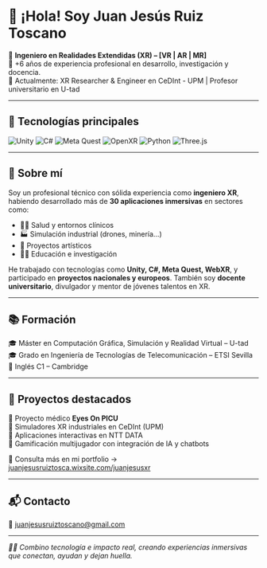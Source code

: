 <!-- <img src="https://juanjesusruiztosca.wixsite.com/juanjesusxr/_files/ugd/bc6e66_4dc29cf661ca409fa8b0f97dc7c4fd0e~mv2.png" width="100%" alt="Banner XR" /> -->

# 👋 ¡Hola! Soy Juan Jesús Ruiz Toscano

🎯 **Ingeniero en Realidades Extendidas (XR) – [VR | AR | MR]**  
🧠 +6 años de experiencia profesional en desarrollo, investigación y docencia.  
📍 Actualmente: XR Researcher & Engineer en CeDInt - UPM | Profesor universitario en U-tad  

---

## 🧰 Tecnologías principales
![Unity](https://img.shields.io/badge/-Unity-100000?style=flat&logo=unity&logoColor=white)
![C#](https://img.shields.io/badge/-C%23-239120?style=flat&logo=c-sharp&logoColor=white)
![Meta Quest](https://img.shields.io/badge/-Meta_Quest-000000?style=flat&logo=meta&logoColor=white)
![OpenXR](https://img.shields.io/badge/-OpenXR-purple?style=flat)
![Python](https://img.shields.io/badge/-Python-3776AB?style=flat&logo=python&logoColor=white)
![Three.js](https://img.shields.io/badge/-Three.js-000000?style=flat&logo=three.js&logoColor=white)

---

## 🧪 Sobre mí

Soy un profesional técnico con sólida experiencia como **ingeniero XR**, habiendo desarrollado más de **30 aplicaciones inmersivas** en sectores como:

- 👩‍⚕️ Salud y entornos clínicos
- 🏭 Simulación industrial (drones, minería…)
- 🎨 Proyectos artísticos
- 👨‍🏫 Educación e investigación

He trabajado con tecnologías como **Unity, C#, Meta Quest, WebXR**, y participado en **proyectos nacionales y europeos**. También soy **docente universitario**, divulgador y mentor de jóvenes talentos en XR.

---

## 📚 Formación

🎓 Máster en Computación Gráfica, Simulación y Realidad Virtual – U-tad  
🎓 Grado en Ingeniería de Tecnologías de Telecomunicación – ETSI Sevilla  
📜 Inglés C1 – Cambridge  

---

## 🚀 Proyectos destacados

🔹 Proyecto médico **Eyes On PICU**  
🔹 Simuladores XR industriales en CeDInt (UPM)  
🔹 Aplicaciones interactivas en NTT DATA  
🔹 Gamificación multijugador con integración de IA y chatbots  

📁 Consulta más en mi portfolio → [juanjesusruiztosca.wixsite.com/juanjesusxr](https://juanjesusruiztosca.wixsite.com/juanjesusxr)

---

## 📬 Contacto

📧 juanjesusruiztoscano@gmail.com  
<!--
[![LinkedIn](https://img.shields.io/badge/LinkedIn-Perfil%20profesional-blue?logo=linkedin)](https://www.linkedin.com/in/juanjesusruiztoscano/)
-->
<!--
[![CV](https://img.shields.io/badge/CV-Descargar-informational?logo=adobeacrobatreader)](https://www.dropbox.com/s/xxxxx/CV_JuanJesusRuizToscano.pdf?dl=0)
-->

---

_👨‍💻 Combino tecnología e impacto real, creando experiencias inmersivas que conectan, ayudan y dejan huella._

